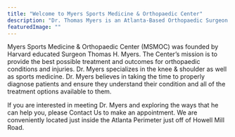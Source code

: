 ```yaml
---
title: "Welcome to Myers Sports Medicine & Orthopaedic Center"
description: "Dr. Thomas Myers is an Atlanta-Based Orthopaedic Surgeon specializing in Sports Medicine. Dr. Myers typically treats knee and shoulder injuries"
featuredImage: ""
---
```

Myers Sports Medicine & Orthopaedic Center (MSMOC) was 
founded by <span itemprop="alumniof">Harvard</span> educated Surgeon <span itemprop="founder"> Thomas H. Myers</span>. 
The Center’s mission is to provide the best possible 
treatment and outcomes for <span itemprop="knowsAbout">orthopaedic conditions and 
injuries</span>. Dr. Myers specializes in <span itemprop="knowsAbout">the knee & shoulder 
as well as sports medicine</span>. Dr. Myers believes in taking 
the time to properly diagnose patients and ensure they 
understand their condition and all of the treatment 
options available to them. 

If you are interested in meeting Dr. Myers and exploring 
the ways that he can help you, please Contact Us to make 
an appointment. We are conveniently located just inside 
the <span itemprop="areaServed location">Atlanta Perimeter just off of Howell Mill Road.</span>